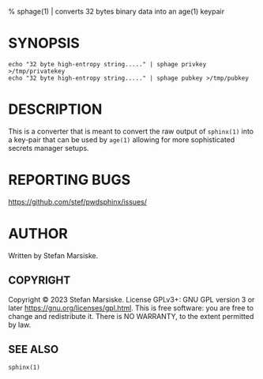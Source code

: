 % sphage(1) | converts 32 bytes binary data into an age(1) keypair

# SYNOPSIS

```
echo "32 byte high-entropy string....." | sphage privkey >/tmp/privatekey
echo "32 byte high-entropy string....." | sphage pubkey >/tmp/pubkey
```

# DESCRIPTION

This is a converter that is meant to convert the raw output of
`sphinx(1)` into a key-pair that can be used by `age(1)` allowing for
more sophisticated secrets manager setups.

# REPORTING BUGS

https://github.com/stef/pwdsphinx/issues/

# AUTHOR

Written by Stefan Marsiske.

## COPYRIGHT

Copyright © 2023 Stefan Marsiske.  License GPLv3+: GNU GPL version 3 or later <https://gnu.org/licenses/gpl.html>.
This is free software: you are free to change and redistribute it.  There is NO WARRANTY, to the extent permitted by law.

## SEE ALSO

`sphinx(1)`
